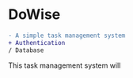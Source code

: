# DoWise

```diff
- A simple task management system
+ Authentication
/ Database 
```
This task management system will
